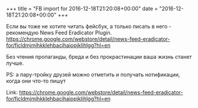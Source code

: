 +++
title = "FB import for 2016-12-18T21:20:08+00:00"
date = "2016-12-18T21:20:08+00:00"
+++

Если вы тоже не хотите читать фейсбук, а только писать в него - рекомендую News Feed Eradicator Plugin. https://chrome.google.com/webstore/detail/news-feed-eradicator-for/fjcldmjmjhkklehbacihaiopjklihlgg?hl=en

Без чтения пропаганды, бреда и без прокрастинации ваша жизнь станет лучше.

PS: а пару-тройку друзей можно отметить и получать нотификации, когда они что-то пишут


Link: <a href="https://chrome.google.com/webstore/detail/news-feed-eradicator-for/fjcldmjmjhkklehbacihaiopjklihlgg?hl=en">https://chrome.google.com/webstore/detail/news-feed-eradicator-for/fjcldmjmjhkklehbacihaiopjklihlgg?hl=en</a>
